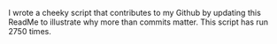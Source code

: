 I wrote a cheeky script that contributes to my Github by updating this ReadMe to illustrate why more than commits matter. This script has run 2750 times.